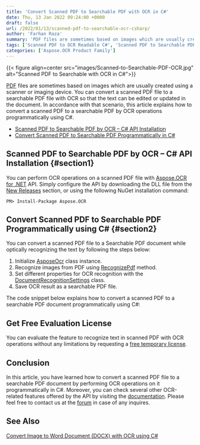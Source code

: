```yaml
---
title: 'Convert Scanned PDF to Searchable PDF with OCR in C#'
date: Thu, 13 Jan 2022 09:24:00 +0000
draft: false
url: /2022/01/13/scanned-pdf-to-searchable-ocr-csharp/
author: 'Farhan Raza'
summary: 'PDF files are sometimes based on images which are usually created using a scanner or imaging device. You can convert a scanned PDF file to a searchable PDF file with OCR so that the text can be edited or updated in the document. In accordance with that scenario, this article explains how to **convert a scanned PDF to a searchable PDF by OCR operations programmatically using C#**.'
tags: ['Scanned PDF to OCR Readable C#', 'Scanned PDF to Searchable PDF in C#', 'c# ocr pdf', 'c# pdf ocr', 'ocr pdf c#', 'pdf ocr c#']
categories: ['Aspose.OCR Product Family']
---
```




{{< figure align=center src="images/Scanned-to-Searchable-PDF-OCR.jpg" alt="Scanned PDF to Searchable with OCR in C#">}}


[PDF](https://docs.fileformat.com/pdf/) files are sometimes based on images which are usually created using a scanner or imaging device. You can convert a scanned PDF file to a searchable PDF file with OCR so that the text can be edited or updated in the document. In accordance with that scenario, this article explains how to convert a scanned PDF to a searchable PDF by OCR operations programmatically using C#.

*   [Scanned PDF to Searchable PDF by OCR – C# API Installation](#section1)
*   [Convert Scanned PDF to Searchable PDF Programmatically in C#](#section2)

## Scanned PDF to Searchable PDF by OCR – C# API Installation {#section1}

You can perform OCR operations on a scanned PDF file with [Aspose.OCR for .NET](https://products.aspose.com/ocr/net) API. Simply configure the API by downloading the DLL file from the [New Releases](https://downloads.aspose.com/ocr/net) section, or using the following NuGet installation command:

```
PM> Install-Package Aspose.OCR
```

## Convert Scanned PDF to Searchable PDF Programmatically using C# {#section2}

You can convert a scanned PDF file to a Searchable PDF document while optically recognizing the text by following the steps below:

1.  Initialize [AsposeOcr](https://apireference.aspose.com/ocr/net/aspose.ocr/asposeocr) class instance.
2.  Recognize images from PDF using [RecognizePdf](https://apireference.aspose.com/ocr/net/aspose.ocr/asposeocr/methods/recognizepdf) method.
3.  Set different properties for OCR recognition with the [DocumentRecognitionSettings](https://apireference.aspose.com/ocr/net/aspose.ocr/documentrecognitionsettings) class.
4.  Save OCR result as a searchable PDF file.

The code snippet below explains how to convert a scanned PDF to a searchable PDF document programmatically using C#:



## Get Free Evaluation License

You can evaluate the feature to recognize text in scanned PDF with OCR operations without any limitations by requesting a [free temporary license](https://purchase.aspose.com/temporary-license).

## Conclusion

In this article, you have learned how to convert a scanned PDF file to a searchable PDF document by performing OCR operations on it programmatically in C#. Moreover, you can check several other OCR-related features offered by the API by visiting the [documentation](https://docs.aspose.com/ocr/net/). Please feel free to contact us at the [forum](https://forum.aspose.com/c/ocr/16) in case of any inquires.

## See Also

[Convert Image to Word Document (DOCX) with OCR using C#](https://blog.aspose.com/2021/05/19/image-to-word-docx-ocr-csharp/)




